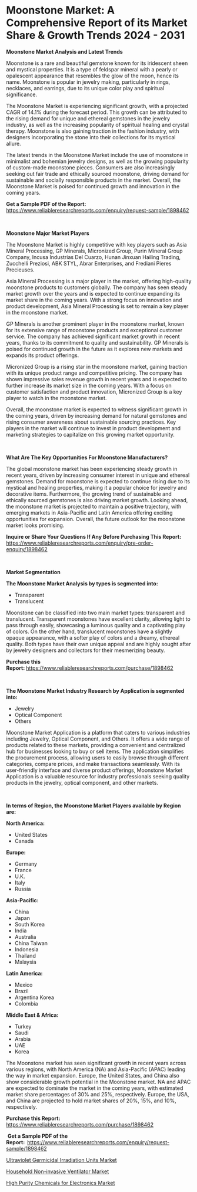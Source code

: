 <p><h1>Moonstone Market: A Comprehensive Report of its Market Share & Growth Trends 2024 - 2031</h1></p><p><strong>Moonstone Market Analysis and Latest Trends</strong></p>
<p><p>Moonstone is a rare and beautiful gemstone known for its iridescent sheen and mystical properties. It is a type of feldspar mineral with a pearly or opalescent appearance that resembles the glow of the moon, hence its name. Moonstone is popular in jewelry making, particularly in rings, necklaces, and earrings, due to its unique color play and spiritual significance.</p><p>The Moonstone Market is experiencing significant growth, with a projected CAGR of 14.1% during the forecast period. This growth can be attributed to the rising demand for unique and ethereal gemstones in the jewelry industry, as well as the increasing popularity of spiritual healing and crystal therapy. Moonstone is also gaining traction in the fashion industry, with designers incorporating the stone into their collections for its mystical allure.</p><p>The latest trends in the Moonstone Market include the use of moonstone in minimalist and bohemian jewelry designs, as well as the growing popularity of custom-made moonstone pieces. Consumers are also increasingly seeking out fair trade and ethically sourced moonstone, driving demand for sustainable and socially responsible products in the market. Overall, the Moonstone Market is poised for continued growth and innovation in the coming years.</p></p>
<p><strong>Get a Sample PDF of the Report:&nbsp;</strong> <a href="https://www.reliableresearchreports.com/enquiry/request-sample/1898462">https://www.reliableresearchreports.com/enquiry/request-sample/1898462</a></p>
<p>&nbsp;</p>
<p><strong>Moonstone Major Market Players</strong></p>
<p><p>The Moonstone Market is highly competitive with key players such as Asia Mineral Processing, GP Minerals, Micronized Group, Purin Mineral Group Company, Incusa Industrias Del Cuarzo, Hunan Jinxuan Hailing Trading, Zucchelli Preziosi, ABK STYL, Abrar Enterprises, and Frediani Pieres Precieuses. </p><p>Asia Mineral Processing is a major player in the market, offering high-quality moonstone products to customers globally. The company has seen steady market growth over the years and is expected to continue expanding its market share in the coming years. With a strong focus on innovation and product development, Asia Mineral Processing is set to remain a key player in the moonstone market.</p><p>GP Minerals is another prominent player in the moonstone market, known for its extensive range of moonstone products and exceptional customer service. The company has achieved significant market growth in recent years, thanks to its commitment to quality and sustainability. GP Minerals is poised for continued growth in the future as it explores new markets and expands its product offerings.</p><p>Micronized Group is a rising star in the moonstone market, gaining traction with its unique product range and competitive pricing. The company has shown impressive sales revenue growth in recent years and is expected to further increase its market size in the coming years. With a focus on customer satisfaction and product innovation, Micronized Group is a key player to watch in the moonstone market.</p><p>Overall, the moonstone market is expected to witness significant growth in the coming years, driven by increasing demand for natural gemstones and rising consumer awareness about sustainable sourcing practices. Key players in the market will continue to invest in product development and marketing strategies to capitalize on this growing market opportunity.</p></p>
<p>&nbsp;</p>
<p><strong>What Are The Key Opportunities For Moonstone Manufacturers?</strong></p>
<p><p>The global moonstone market has been experiencing steady growth in recent years, driven by increasing consumer interest in unique and ethereal gemstones. Demand for moonstone is expected to continue rising due to its mystical and healing properties, making it a popular choice for jewelry and decorative items. Furthermore, the growing trend of sustainable and ethically sourced gemstones is also driving market growth. Looking ahead, the moonstone market is projected to maintain a positive trajectory, with emerging markets in Asia-Pacific and Latin America offering exciting opportunities for expansion. Overall, the future outlook for the moonstone market looks promising.</p></p>
<p><strong>Inquire or Share Your Questions If Any Before Purchasing This Report:</strong> <a href="https://www.reliableresearchreports.com/enquiry/pre-order-enquiry/1898462">https://www.reliableresearchreports.com/enquiry/pre-order-enquiry/1898462</a></p>
<p>&nbsp;</p>
<p><strong>Market Segmentation</strong></p>
<p><strong>The Moonstone Market Analysis by types is segmented into:</strong></p>
<p><ul><li>Transparent</li><li>Translucent</li></ul></p>
<p><p>Moonstone can be classified into two main market types: transparent and translucent. Transparent moonstones have excellent clarity, allowing light to pass through easily, showcasing a luminous quality and a captivating play of colors. On the other hand, translucent moonstones have a slightly opaque appearance, with a softer play of colors and a dreamy, ethereal quality. Both types have their own unique appeal and are highly sought after by jewelry designers and collectors for their mesmerizing beauty.</p></p>
<p><strong>Purchase this Report:&nbsp;</strong><a href="https://www.reliableresearchreports.com/purchase/1898462">https://www.reliableresearchreports.com/purchase/1898462</a></p>
<p>&nbsp;</p>
<p><strong>The Moonstone Market Industry Research by Application is segmented into:</strong></p>
<p><ul><li>Jewelry</li><li>Optical Component</li><li>Others</li></ul></p>
<p><p>Moonstone Market Application is a platform that caters to various industries including Jewelry, Optical Component, and Others. It offers a wide range of products related to these markets, providing a convenient and centralized hub for businesses looking to buy or sell items. The application simplifies the procurement process, allowing users to easily browse through different categories, compare prices, and make transactions seamlessly. With its user-friendly interface and diverse product offerings, Moonstone Market Application is a valuable resource for industry professionals seeking quality products in the jewelry, optical component, and other markets.</p></p>
<p>&nbsp;</p>
<p><strong>In terms of Region, the Moonstone Market Players available by Region are:</strong></p>
<p>
    <p> <strong> North America: </strong>
        <ul>
            <li>United States</li>
            <li>Canada</li>
        </ul>
        </p> 
    <p> <strong> Europe: </strong>
        <ul>
            <li>Germany</li>
            <li>France</li>
            <li>U.K.</li>
            <li>Italy</li>
            <li>Russia</li>
        </ul>
        </p> 
    <p> <strong> Asia-Pacific: </strong>
        <ul>
            <li>China</li>
            <li>Japan</li>
            <li>South Korea</li>
            <li>India</li>
            <li>Australia</li>
            <li>China Taiwan</li>
            <li>Indonesia</li>
            <li>Thailand</li>
            <li>Malaysia</li>
        </ul>
        </p> 
    <p> <strong> Latin America: </strong>
        <ul>
            <li>Mexico</li>
            <li>Brazil</li>
            <li>Argentina Korea</li>
            <li>Colombia</li>
        </ul>
        </p> 
    <p> <strong> Middle East & Africa: </strong>
        <ul>
            <li>Turkey</li>
            <li>Saudi</li>
            <li>Arabia</li>
            <li>UAE</li>
            <li>Korea</li>
        </ul>
    </p>
    </p>
<p><p>The Moonstone market has seen significant growth in recent years across various regions, with North America (NA) and Asia-Pacific (APAC) leading the way in market expansion. Europe, the United States, and China also show considerable growth potential in the Moonstone market. NA and APAC are expected to dominate the market in the coming years, with estimated market share percentages of 30% and 25%, respectively. Europe, the USA, and China are projected to hold market shares of 20%, 15%, and 10%, respectively.</p></p>
<p><strong>Purchase this Report: </strong><a href="https://www.reliableresearchreports.com/purchase/1898462">https://www.reliableresearchreports.com/purchase/1898462</a></p>
<p>&nbsp;<strong>Get a Sample PDF of the Report:&nbsp;&nbsp;</strong><a href="https://www.reliableresearchreports.com/enquiry/request-sample/1898462">https://www.reliableresearchreports.com/enquiry/request-sample/1898462</a></p>
<p><strong></strong></p>
<p><p><a href="https://view.publitas.com/reportprime-1/ultraviolet-germicidal-irradiation-units-market-research-report-forecasted-for-period-from-2023-2030-by-market-type-market-application-and-region/">Ultraviolet Germicidal Irradiation Units Market</a></p><p><a href="https://view.publitas.com/reportprime-1/household-non-invasive-ventilator-market-size-growth-outlook-from-2023-to-2030-projecting-at-markets-trends-analysis-by-application-regional-outlook-and-revenue/">Household Non-invasive Ventilator Market</a></p><p><a href="https://view.publitas.com/reportprime-1/high-purity-chemicals-for-electronics-market-size-share-trends-analysis-report-by-material-by-type-by-end-user-by-region-and-segment-forecasts-2023-2030/">High Purity Chemicals for Electronics Market</a></p></p>